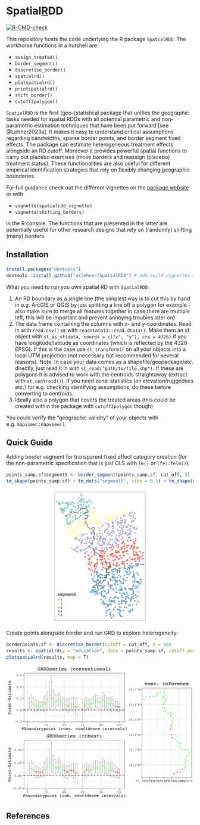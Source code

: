 
<!-- This brief doc/description is only for the github page. README.md is generated from README.Rmd. Please edit the latter file - rmarkdown::render('README.Rmd', output_format = 'github_document', output_file = 'README.md') -->
<!-- pre-CRAN checks: usethis::use_cran_comments(), devtools::check(remote = T), rhub::check_for_cran() # presubmission in an as_if_cran scenario, usethis::use_version(), update cran comments, FINAL devtools::submit_cran() -->

# Spatial[R]()DD

<!-- badges: start -->
<!-- some dependency does not work, I have 0 error 0 warning [![Travis build status](https://travis-ci.com/axlehner/SpatialRDD.svg?branch=master)](https://travis-ci.com/axlehner/SpatialRDD) -->

[![R-CMD-check](https://github.com/axlehner/SpatialRDD/actions/workflows/R-CMD-check.yaml/badge.svg)](https://github.com/axlehner/SpatialRDD/actions/workflows/R-CMD-check.yaml)
<!-- badges: end -->

This repository hosts the code underlying the R package `SpatialRDD`.
The workhorse functions in a nutshell are:

- `assign_treated()`
- `border_segment()`
- `discretise_border()`
- `spatialrd()`
- `plotspatialrd()`
- `printspatialrd()`
- `shift_border()`
- `cutoff2polygon()`

`SpatialRDD` is the first (geo-)statistical package that unifies the
geographic tasks needed for spatial RDDs with all potential parametric
and non-parametric estimation techniques that have been put forward
\[see @Lehner2023a\]. It makes it easy to understand critical
assumptions regarding bandwidths, sparse border points, and border
segment fixed effects. The package can estimate heterogeneous treatment
effects alongside an RD cutoff. Moreover it provides powerful spatial
functions to carry out placebo exercises (move borders and reassign
(placebo) treatment status). These functionalities are also useful for
different empirical identification strategies that rely on flexibly
changing geographic boundaries.

For full guidance check out the different vignettes on the [package
website](https://axlehner.github.io/SpatialRDD/articles/spatialrdd_vignette.html)
or with

- `vignette(spatialrdd_vignette)`
- `vignette(shifting_borders)`

in the R console. The functions that are presented in the latter are
potentially useful for other research designs that rely on (randomly)
shifting (many) borders.

## Installation

``` r
install.packages("devtools")
devtools::install_github("axlehner/SpatialRDD") # add build_vignettes = TRUE if you want to have access to them via R, otherwise just look at the .Rmd on github in \vignettes 
```

What you need to run you own spatial RD with `SpatialRDD`:

1.  An RD boundary as a single line (the simplest way is to cut this by
    hand in e.g. ArcGIS or QGIS by just splitting a line off a polygon
    for example - also make sure to merge all features together in case
    there are multiple left, this will be important and prevent annoying
    troubles later on)
2.  The data frame containing the columns with x- and y-coordinates.
    Read in with `read.csv()` or with `readstata13::read.dta13()`. Make
    them an sf object with
    `st_as_sf(data, coords = c("x", "y"), crs = 4326)` if you have
    longitude/latitude as coordinates (which is reflected by the 4326
    EPSG). If this is the case use `st_transform()` on all your objects
    into a local UTM projection (not necessary but recommended for
    several reasons). Note: In case your data comes as a
    shapefile/geopackage/etc. directly, just read it in with
    `st_read("path/to/file.shp")`. If these are polygons it is advised
    to work with the centroids straightaway (extract with
    `st_centroid()`). If you need zonal statistics (on
    elevation/ruggednes etc.) for e.g. checking identifying assumptions,
    do these before converting to centroids.
3.  Ideally also a polygon that covers the treated areas (this could be
    created within the package with `cutoff2polygon` though)

You could verify the “geographic validity” of your objects with
e.g. `mapview::mapview()`.

## Quick Guide

Adding border segment for transparent fixed effect category creation
(for the non-parametric specification that is just OLS with `lm()` or
`lfe::felm()`):

``` r
points_samp.sf$segment5 <- border_segment(points_samp.sf, cut_off, 5)
tm_shape(points_samp.sf) + tm_dots("segment5", size = 0.1) + tm_shape(cut_off) + tm_lines()
```

![](man/figures/README-border_segment-1.png)<!-- -->

Create points alongside border and run GRD to explore heterogeneity:

``` r
borderpoints.sf <- discretise_border(cutoff = cut_off, n = 50)
results <- spatialrd(y = "education", data = points_samp.sf, cutoff.points = borderpoints.sf, treated = "treated", minobs = 10)
plotspatialrd(results, map = T)
```

![](man/figures/README-grd-1.png)<!-- -->

## References

